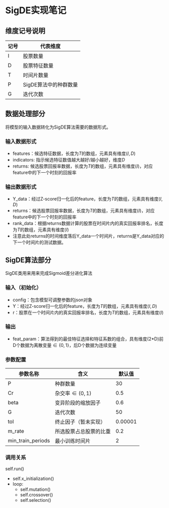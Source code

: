# SigDE实现笔记

## 维度记号说明

| 记号 | 代表维度              |
| ---- | --------------------- |
| I    | 股票数量              |
| D    | 股票特征数量          |
| T    | 时间片数量            |
| P    | SigDE算法中的种群数量 |
| G    | 迭代次数              |



## 数据处理部分

将模型的输入数据转化为SigDE算法需要的数据形式。

### 输入数据形式

* features：候选特征数据，长度为$T$的数组，元素具有维度$(I,D)$
* indicators: 指示候选特征数值越大越好/越小越好，维度$D$
* returns: 候选股票回报率数据，长度为$T$的数组，元素具有维度$(I)$，对应feature中的下一个时刻的回报率
### 输出数据形式

* Y_data：经过Z-score归一化后的feature，长度为$T$的数组，元素具有维度$(I,D)$
* returns：候选股票回报率数据，长度为$T$的数组，元素具有维度$(I)$，对应feature中的下一个时刻的回报率
* rank_data：根据returns数据计算的股票在时间片内的真实回报率排名，长度为$T$的数组，元素具有维度$(I)$
* 注意此处returns的时间维度落后Y_data一个时间片，returns是Y_data对应的下一个时间片的测试数据。




## SigDE算法部分

SigDE类用来用来完成Sigmoid差分进化算法

### 输入（初始化）

* config：包含模型可调整参数的json对象
* Y：经过Z-score归一化后的feature，长度为$T$的数组，元素具有维度$(I,D)$
* r：股票在一个时间片内的真实回报率排名，长度为$T$的数组，元素具有维度$(I)$

### 输出

* feat_param：算法得到的最佳特征选择和特征系数的组合，具有维度(2*D)前D个数据为离散变量$\in \{0,1\}$，后D个数据为连续变量

### 参数配置

| 参数名称          | 含义                   | 默认值  |
| ----------------- | ---------------------- | ------- |
| P                 | 种群数量               | 30      |
| Cr                | 杂交率$\in(0,1)$       | 0.5     |
| beta              | 变异阶段的缩放因子     | 0.6     |
| G                 | 迭代次数               | 50      |
| tol               | 终止因子（暂未实现）   | 0.00001 |
| m_rate            | 所选股票占总股票的比重 | 0.2     |
| min_train_periods | 最小训练时间片         | 2       |

### 调用关系

self.run()

* self.x_initialization()
* loop:
  * self.mutation()
  * self.crossover()
  * self.selection()

